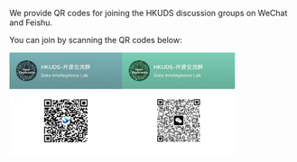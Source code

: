 We provide QR codes for joining the HKUDS discussion groups on WeChat and Feishu.

You can join by scanning the QR codes below:

<img src="./assets/QR.png" alt="WeChat QR Code" width="400"/>

